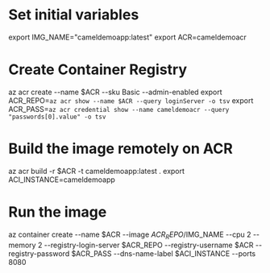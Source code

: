# Set initial variables
export IMG_NAME="cameldemoapp:latest"
export ACR=cameldemoacr

# Create Container Registry
az acr create --name $ACR --sku Basic --admin-enabled
export ACR_REPO=`az acr show --name $ACR --query loginServer -o tsv`
export ACR_PASS=`az acr credential show --name cameldemoacr --query "passwords[0].value" -o tsv`

# Build the image remotely on ACR
az acr build -r $ACR -t cameldemoapp:latest .
export ACI_INSTANCE=cameldemoapp

# Run the image
az container create --name $ACR --image $ACR_REPO/$IMG_NAME --cpu 2 --memory 2 --registry-login-server $ACR_REPO --registry-username $ACR --registry-password $ACR_PASS --dns-name-label $ACI_INSTANCE --ports 8080
